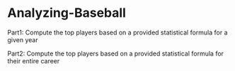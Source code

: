 # Analyzing-Baseball
Part1: Compute the top players based on a provided statistical formula for a given year

Part2: Compute the top players based on a provided statistical formula for their entire career
